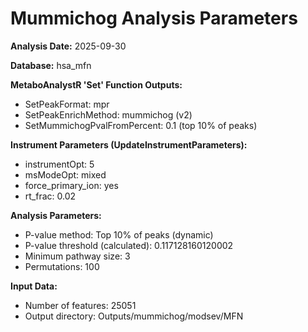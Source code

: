 # Mummichog Analysis Parameters

**Analysis Date:** 2025-09-30

**Database:** hsa_mfn

**MetaboAnalystR 'Set' Function Outputs:**
- SetPeakFormat: mpr
- SetPeakEnrichMethod: mummichog (v2)
- SetMummichogPvalFromPercent: 0.1 (top 10% of peaks)

**Instrument Parameters (UpdateInstrumentParameters):**
- instrumentOpt: 5
- msModeOpt: mixed
- force_primary_ion: yes
- rt_frac: 0.02

**Analysis Parameters:**
- P-value method: Top 10% of peaks (dynamic)
- P-value threshold (calculated): 0.117128160120002
- Minimum pathway size: 3
- Permutations: 100

**Input Data:**
- Number of features: 25051
- Output directory: Outputs/mummichog/modsev/MFN

